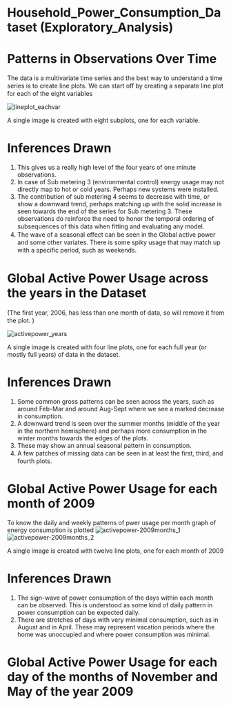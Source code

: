 # Household_Power_Consumption_Dataset (Exploratory_Analysis)
# Patterns in Observations Over Time
The data is a multivariate time series and the best way to understand a time series is to create line plots. We can start oﬀ by creating a 
separate line plot for each of the eight variables

![lineplot_eachvar](https://user-images.githubusercontent.com/25223180/56534139-afb60a00-6576-11e9-9a8c-caa14ba86322.PNG)

A single image is created with eight subplots, one for each variable. 
# Inferences Drawn
1) This gives us a really high level of the four years of one minute observations. 
2) In case of Sub metering 3 (environmental control) energy usage may not directly map to hot or cold years. Perhaps new systems were 
   installed.
3) The contribution of sub metering 4 seems to decrease with time, or show a downward trend, perhaps matching up with the solid increase 
   is seen towards the end of the series for Sub metering 3. 
   These observations do reinforce the need to honor the temporal ordering of subsequences of this data when ﬁtting and evaluating any 
   model. 
4) The wave of a seasonal eﬀect can be seen in the Global active power and some other variates. There is some spiky usage that 
   may match up with a speciﬁc period, such as weekends.


# Global Active Power Usage across the years in the Dataset
(The ﬁrst year, 2006, has less than one month of data, so will remove it from the plot. )

![activepower_years](https://user-images.githubusercontent.com/25223180/56534780-f6f0ca80-6577-11e9-864d-fa212cd0eb60.PNG)

A single image is created with four line plots, one for each full year (or mostly full years) of data in the dataset. 
# Inferences Drawn
1) Some common gross patterns can be seen across the years, such as around Feb-Mar and around Aug-Sept where we see a marked decrease in 
   consumption.
2) A downward trend is seen over the summer months (middle of the year in the northern hemisphere) and perhaps more 
   consumption in the winter months towards the edges of the plots. 
3) These may show an annual seasonal pattern in consumption. 
4) A few patches of missing data can be seen in at least the ﬁrst, third, and fourth plots.
# Global Active Power Usage for each month of 2009
To know the daily and weekly patterns of pwer usage per month graph of energy consumption is plotted
![activepower-2009months_1](https://user-images.githubusercontent.com/25223180/56569650-05220380-65d7-11e9-8b75-235b555d9d01.PNG)
![activepower-2009months_2](https://user-images.githubusercontent.com/25223180/56569658-094e2100-65d7-11e9-949a-63faeab0a89c.PNG)

A single image is created with twelve line plots, one for each month of 2009
# Inferences Drawn
1) The sign-wave of power consumption of the days within each month can be observed. This is understood as some kind of daily 
   pattern in power consumption can be expected daily.
2) There are stretches of days with very minimal consumption, such as in August and in April. These may represent 
   vacation periods where the home was unoccupied and where power consumption was minimal.
# Global Active Power Usage for each day of the months of November and May of the year 2009


